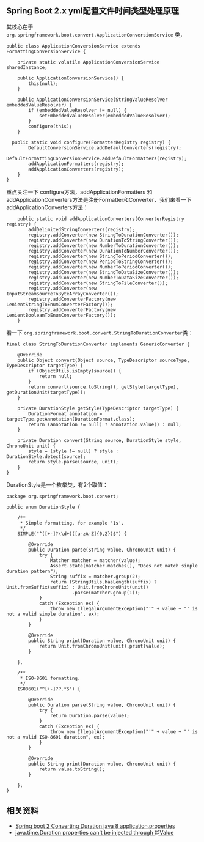 ## Spring Boot 2.x yml配置文件时间类型处理原理

其核心在于 ```org.springframework.boot.convert.ApplicationConversionService``` 类，

```
public class ApplicationConversionService extends FormattingConversionService {

	private static volatile ApplicationConversionService sharedInstance;

	public ApplicationConversionService() {
		this(null);
	}

	public ApplicationConversionService(StringValueResolver embeddedValueResolver) {
		if (embeddedValueResolver != null) {
			setEmbeddedValueResolver(embeddedValueResolver);
		}
		configure(this);
	}
  
  public static void configure(FormatterRegistry registry) {
		DefaultConversionService.addDefaultConverters(registry);
		DefaultFormattingConversionService.addDefaultFormatters(registry);
		addApplicationFormatters(registry);
		addApplicationConverters(registry);
	}
}
```

重点关注一下 configure方法，addApplicationFormatters 和 addApplicationConverters方法是注册Formatter和Converter，我们来看一下 addApplicationConverters方法：
```
	public static void addApplicationConverters(ConverterRegistry registry) {
		addDelimitedStringConverters(registry);
		registry.addConverter(new StringToDurationConverter());
		registry.addConverter(new DurationToStringConverter());
		registry.addConverter(new NumberToDurationConverter());
		registry.addConverter(new DurationToNumberConverter());
		registry.addConverter(new StringToPeriodConverter());
		registry.addConverter(new PeriodToStringConverter());
		registry.addConverter(new NumberToPeriodConverter());
		registry.addConverter(new StringToDataSizeConverter());
		registry.addConverter(new NumberToDataSizeConverter());
		registry.addConverter(new StringToFileConverter());
		registry.addConverter(new InputStreamSourceToByteArrayConverter());
		registry.addConverterFactory(new LenientStringToEnumConverterFactory());
		registry.addConverterFactory(new LenientBooleanToEnumConverterFactory());
	}
```

看一下 ```org.springframework.boot.convert.StringToDurationConverter```类：
```
final class StringToDurationConverter implements GenericConverter {

	@Override
	public Object convert(Object source, TypeDescriptor sourceType, TypeDescriptor targetType) {
		if (ObjectUtils.isEmpty(source)) {
			return null;
		}
		return convert(source.toString(), getStyle(targetType), getDurationUnit(targetType));
	}

	private DurationStyle getStyle(TypeDescriptor targetType) {
		DurationFormat annotation = targetType.getAnnotation(DurationFormat.class);
		return (annotation != null) ? annotation.value() : null;
	}

	private Duration convert(String source, DurationStyle style, ChronoUnit unit) {
		style = (style != null) ? style : DurationStyle.detect(source);
		return style.parse(source, unit);
	}
}
```

DurationStyle是一个枚举类，有2个取值：
```
package org.springframework.boot.convert;

public enum DurationStyle {

	/**
	 * Simple formatting, for example '1s'.
	 */
	SIMPLE("^([+-]?\\d+)([a-zA-Z]{0,2})$") {

		@Override
		public Duration parse(String value, ChronoUnit unit) {
			try {
				Matcher matcher = matcher(value);
				Assert.state(matcher.matches(), "Does not match simple duration pattern");
				String suffix = matcher.group(2);
				return (StringUtils.hasLength(suffix) ? Unit.fromSuffix(suffix) : Unit.fromChronoUnit(unit))
						.parse(matcher.group(1));
			}
			catch (Exception ex) {
				throw new IllegalArgumentException("'" + value + "' is not a valid simple duration", ex);
			}
		}

		@Override
		public String print(Duration value, ChronoUnit unit) {
			return Unit.fromChronoUnit(unit).print(value);
		}

	},

	/**
	 * ISO-8601 formatting.
	 */
	ISO8601("^[+-]?P.*$") {

		@Override
		public Duration parse(String value, ChronoUnit unit) {
			try {
				return Duration.parse(value);
			}
			catch (Exception ex) {
				throw new IllegalArgumentException("'" + value + "' is not a valid ISO-8601 duration", ex);
			}
		}

		@Override
		public String print(Duration value, ChronoUnit unit) {
			return value.toString();
		}

	};
}
```

## 相关资料
* [Spring boot 2 Converting Duration java 8 application.properties](https://stackoverflow.com/questions/51818137/spring-boot-2-converting-duration-java-8-application-properties)
* [java.time.Duration properties can't be injected through @Value](https://github.com/spring-projects/spring-boot/issues/13237)
